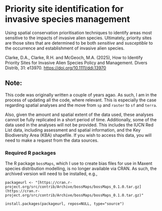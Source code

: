 # Priority site identification for invasive species management
Using spatial conservation prioritisation techniques to identify areas most sensitive to the impacts of invasive alien species. Ultimately, priority sites are those sites that are determined to be both _sensitive_ and _susceptible_ to the occurrence and establishment of invasive alien species.

Clarke, D.A., Clarke, R.H. and McGeoch, M.A. (2025), How to Identify Priority Sites for Invasive Alien Species Policy and Management. Divers Distrib, 31: e13970. https://doi.org/10.1111/ddi.13970

## Note:
This code was originally written a couple of years agao. As such, I am in the process of updating all the code, where relevant. This is especially the case regarding spatial analyses and the move from `sp` and `raster` to `sf` and `terra`.

Also, given the amount and spatial extent of the data used, these analyses cannot be fully replicated in a short period of time. Additionally, some of the data used in the analyses will not be provided. This includes the IUCN Red List data, including assessment and spatial information, and the Key Biodiversity Area (KBA) shapefile. If you wish to access this data, you will need to make a request from the data sources. 

### Required R packages
The R package `bossMaps`, which I use to create bias files for use in Maxent species distribution modelling, is no longer available via CRAN. As such, the archived version will need to be installed, e.g., 

`packageurl <- "[https://cran.r-project.org/src/contrib/Archive/bossMaps/bossMaps_0.1.0.tar.gz](https://cran.r-project.org/src/contrib/Archive/bossMaps/bossMaps_0.1.0.tar.gz)"` 

`install.packages(packageurl, repos=NULL, type="source")`
